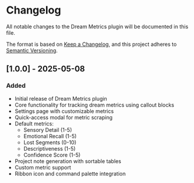 # Changelog

All notable changes to the Dream Metrics plugin will be documented in this file.

The format is based on [Keep a Changelog](https://keepachangelog.com/en/1.0.0/),
and this project adheres to [Semantic Versioning](https://semver.org/spec/v2.0.0.html).

## [1.0.0] - 2025-05-08

### Added
- Initial release of Dream Metrics plugin
- Core functionality for tracking dream metrics using callout blocks
- Settings page with customizable metrics
- Quick-access modal for metric scraping
- Default metrics:
  - Sensory Detail (1-5)
  - Emotional Recall (1-5)
  - Lost Segments (0-10)
  - Descriptiveness (1-5)
  - Confidence Score (1-5)
- Project note generation with sortable tables
- Custom metric support
- Ribbon icon and command palette integration 